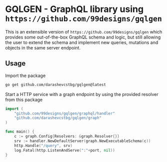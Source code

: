 # GQLGEN - GraphQL library using `https://github.com/99designs/gqlgen`

This is an extensible version of `https://github.com/99designs/gqlgen` which provides some out-of-the-box GraphQL schema and logic, but still allowing the user to extend the schema and implement new queries, mutations and objects in the same server endpoint.

## Usage

Import the package
```bash
go get github.com/darashevcstbg/gqlgen@latest
```

Start a HTTP service with a graph endpoint by using the provided resolver from this package
```go
import (
	"github.com/99designs/gqlgen/graphql/handler"
	"github.com/darashevcstbg/gqlgen/graph"
)

func main() {
	c := graph.Config{Resolvers: &graph.Resolver{}}
	srv := handler.NewDefaultServer(graph.NewExecutableSchema(c))
	http.Handle("/query", srv)
	log.Fatal(http.ListenAndServe(":"+port, nil))
}
```

